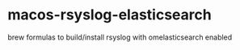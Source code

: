 macos-rsyslog-elasticsearch
===========================

brew formulas to build/install rsyslog with omelasticsearch enabled
